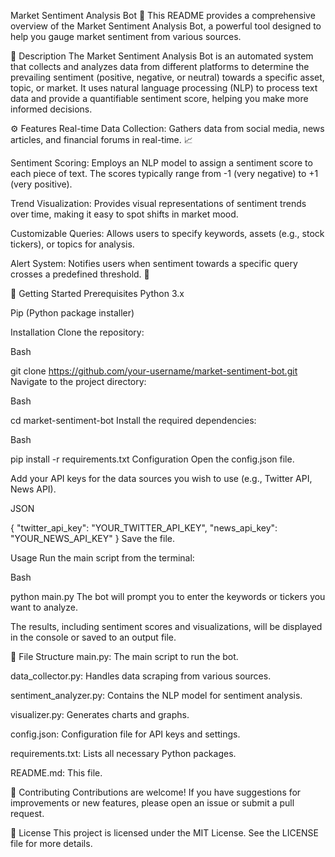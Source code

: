 Market Sentiment Analysis Bot 🤖
This README provides a comprehensive overview of the Market Sentiment Analysis Bot, a powerful tool designed to help you gauge market sentiment from various sources.

📖 Description
The Market Sentiment Analysis Bot is an automated system that collects and analyzes data from different platforms to determine the prevailing sentiment (positive, negative, or neutral) towards a specific asset, topic, or market. It uses natural language processing (NLP) to process text data and provide a quantifiable sentiment score, helping you make more informed decisions.

⚙️ Features
Real-time Data Collection: Gathers data from social media, news articles, and financial forums in real-time. 📈

Sentiment Scoring: Employs an NLP model to assign a sentiment score to each piece of text. The scores typically range from -1 (very negative) to +1 (very positive).

Trend Visualization: Provides visual representations of sentiment trends over time, making it easy to spot shifts in market mood.

Customizable Queries: Allows users to specify keywords, assets (e.g., stock tickers), or topics for analysis.

Alert System: Notifies users when sentiment towards a specific query crosses a predefined threshold. 🚨

🚀 Getting Started
Prerequisites
Python 3.x

Pip (Python package installer)

Installation
Clone the repository:

Bash

git clone https://github.com/your-username/market-sentiment-bot.git
Navigate to the project directory:

Bash

cd market-sentiment-bot
Install the required dependencies:

Bash

pip install -r requirements.txt
Configuration
Open the config.json file.

Add your API keys for the data sources you wish to use (e.g., Twitter API, News API).

JSON

{
  "twitter_api_key": "YOUR_TWITTER_API_KEY",
  "news_api_key": "YOUR_NEWS_API_KEY"
}
Save the file.

Usage
Run the main script from the terminal:

Bash

python main.py
The bot will prompt you to enter the keywords or tickers you want to analyze.

The results, including sentiment scores and visualizations, will be displayed in the console or saved to an output file.

📂 File Structure
main.py: The main script to run the bot.

data_collector.py: Handles data scraping from various sources.

sentiment_analyzer.py: Contains the NLP model for sentiment analysis.

visualizer.py: Generates charts and graphs.

config.json: Configuration file for API keys and settings.

requirements.txt: Lists all necessary Python packages.

README.md: This file.

🤝 Contributing
Contributions are welcome! If you have suggestions for improvements or new features, please open an issue or submit a pull request.

📄 License
This project is licensed under the MIT License. See the LICENSE file for more details.
